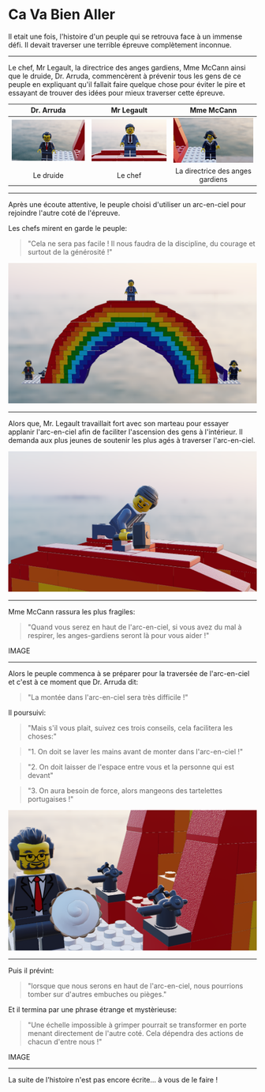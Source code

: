 # Ca Va Bien Aller

Il etait une fois, l'histoire d'un peuple qui se retrouva face à un immense défi. Il devait traverser une terrible épreuve complètement inconnue.

---

Le chef, Mr Legault, la directrice des anges gardiens, Mme McCann ainsi que le druide, Dr. Arruda, commencèrent à prévenir tous les gens de ce peuple en expliquant qu'il fallait faire quelque chose pour éviter le pire et essayant de trouver des idées pour mieux traverser cette épreuve.

| Dr. Arruda | Mr Legault | Mme McCann |
| :-: | :-: | :-: |
| ![Dr. Arruda][] | ![Mr Legault][] | ![Mme McCann][] |
| Le druide | Le chef | La directrice des anges gardiens |

[Dr. Arruda]: images/arruda.png "Dr. Arruda"
[Mme McCann]: images/mccann.png "McCann"
[Mr Legault]: images/legault.png "Mr Legault"

---

Après une écoute attentive, le peuple choisi d'utiliser un arc-en-ciel pour rejoindre l'autre coté de l'épreuve.

Les chefs mirent en garde le peuple: 
> "Cela ne sera pas facile ! Il nous faudra de la discipline, du courage et surtout de la générosité !"

![rainbow][]

[rainbow]: images/rainbow.png

---

Alors que, Mr. Legault travaillait fort avec son marteau pour essayer applanir l'arc-en-ciel afin de faciliter l'ascension des gens à l'intérieur. Il demanda aux plus jeunes de soutenir les plus agés à traverser l'arc-en-ciel.

![MrLegaultMarteau][]

[MrLegaultMarteau]: images/legault-hammer.png

---

Mme McCann rassura les plus fragiles:
> "Quand vous serez en haut de l'arc-en-ciel, si vous avez du mal à respirer, les anges-gardiens seront là pour vous aider !"

IMAGE

---

Alors le peuple commenca à se préparer pour la traversée de l'arc-en-ciel et c'est à ce moment que Dr. Arruda dit:
> "La montée dans l'arc-en-ciel sera très difficile !"

Il poursuivi:
> "Mais s'il vous plait, suivez ces trois conseils, cela facilitera les choses:"

> "1. On doit se laver les mains avant de monter dans l'arc-en-ciel !"

> "2. On doit laisser de l'espace entre vous et la personne qui est devant"

> "3. On aura besoin de force, alors mangeons des tartelettes portugaises !"

![ArrudaPie][]

[ArrudaPie]: images/arruda-pie.png

---

Puis il prévint:
> "lorsque que nous serons en haut de l'arc-en-ciel, nous pourrions tomber sur d'autres embuches ou pièges."

Et il termina par une phrase étrange et mystèrieuse:
> "Une échelle impossible à grimper pourrait se transformer en porte menant directement de l'autre coté. Cela dépendra des actions de chacun d'entre nous !"


IMAGE

---

La suite de l'histoire n'est pas encore écrite... à vous de le faire !


